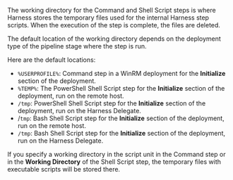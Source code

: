 The working directory for the Command and Shell Script steps is where Harness stores the temporary files used for the internal Harness step scripts. When the execution of the step is complete, the files are deleted.

The default location of the working directory depends on the deployment type of the pipeline stage where the step is run.

Here are the default locations:

- `%USERPROFILE%`: Command step in a WinRM deployment for the **Initialize** section of the deployment.
- `%TEMP%`: The PowerShell Shell Script step for the **Initialize** section of the deployment, run on the remote host.
- `/tmp`: PowerShell Shell Script step for the **Initialize** section of the deployment, run on the Harness Delegate.
- /`tmp`: Bash Shell Script step for the **Initialize** section of the deployment, run on the remote host.
- `/tmp`: Bash Shell Script step for the **Initialize** section of the deployment, run on the Harness Delegate.

If you specify a working directory in the script unit in the Command step or in the **Working Directory** of the Shell Script step, the temporary files with executable scripts will be stored there.

